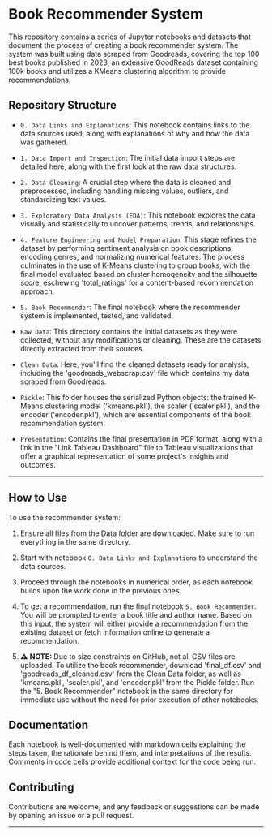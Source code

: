 # Book Recommender System

This repository contains a series of Jupyter notebooks and datasets that document the process of creating a book recommender system. The system was built using data scraped from Goodreads, covering the top 100 best books published in 2023, an extensive GoodReads dataset containing 100k books and utilizes a KMeans clustering algorithm to provide recommendations.

## Repository Structure

- `0. Data Links and Explanations`: This notebook contains links to the data sources used, along with explanations of why and how the data was gathered.

- `1. Data Import and Inspection`: The initial data import steps are detailed here, along with the first look at the raw data structures.

- `2. Data Cleaning`: A crucial step where the data is cleaned and preprocessed, including handling missing values, outliers, and standardizing text values.

- `3. Exploratory Data Analysis (EDA)`: This notebook explores the data visually and statistically to uncover patterns, trends, and relationships.

- `4. Feature Engineering and Model Preparation`: This stage refines the dataset by performing sentiment analysis on book descriptions, encoding genres, and normalizing numerical features. The process culminates in the use of K-Means clustering to group books, with the final model evaluated based on cluster homogeneity and the silhouette score, eschewing 'total_ratings' for a content-based recommendation approach.

- `5. Book Recommender`: The final notebook where the recommender system is implemented, tested, and validated.

- `Raw Data`: This directory contains the initial datasets as they were collected, without any modifications or cleaning. These are the datasets directly extracted from their sources.

- `Clean Data`: Here, you'll find the cleaned datasets ready for analysis, including the 'goodreads_webscrap.csv' file which contains my data scraped from Goodreads.

- `Pickle`: This folder houses the serialized Python objects: the trained K-Means clustering model ('kmeans.pkl'), the scaler ('scaler.pkl'), and the encoder ('encoder.pkl'), which are essential components of the book recommendation system.

- `Presentation`: Contains the final presentation in PDF format, along with a link in the "Link Tableau Dashboard" file to Tableau visualizations that offer a graphical representation of some project's insights and outcomes.

---

## How to Use

To use the recommender system:

1. Ensure all files from the Data folder are downloaded. Make sure to run everything in the same directory.

2. Start with notebook `0. Data Links and Explanations` to understand the data sources.

3. Proceed through the notebooks in numerical order, as each notebook builds upon the work done in the previous ones.

4. To get a recommendation, run the final notebook `5. Book Recommender`. You will be prompted to enter a book title and author name. Based on this input, the system will either provide a recommendation from the existing dataset or fetch information online to generate a recommendation.
   
5. ⚠️ **NOTE:** Due to size constraints on GitHub, not all CSV files are uploaded. To utilize the book recommender, download 'final_df.csv' and 'goodreads_df_cleaned.csv' from the Clean Data folder, as well as 'kmeans.pkl', 'scaler.pkl', and 'encoder.pkl' from the Pickle folder. Run the "5. Book Recommender" notebook in the same directory for immediate use without the need for prior execution of other notebooks.

## Documentation

Each notebook is well-documented with markdown cells explaining the steps taken, the rationale behind them, and interpretations of the results. Comments in code cells provide additional context for the code being run.

## Contributing

Contributions are welcome, and any feedback or suggestions can be made by opening an issue or a pull request.

---
